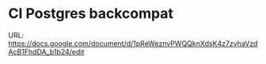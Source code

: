 # CI Postgres backcompat

URL: https://docs.google.com/document/d/1pReWeznvPWQQknXdsK4z7zyhaVzdAcB1FhdDA_b1b24/edit
